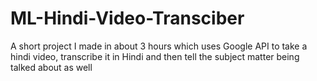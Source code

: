# ML-Hindi-Video-Transciber
A short project I made in about 3 hours which uses Google API to take a hindi video, transcribe it in Hindi and then tell the subject matter being talked about as well
